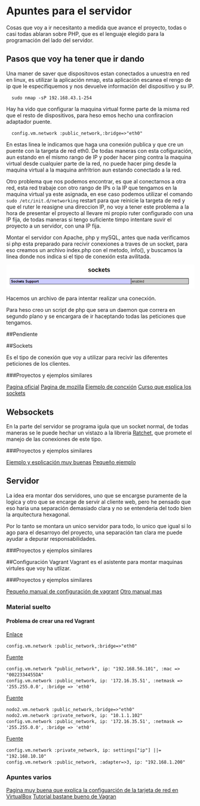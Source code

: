 # Apuntes para el servidor

Cosas que voy a ir necesitanto a medida que avance el proyecto, todas o casi todas ablaran sobre PHP, que es el lenguaje elegido para la programación del lado del servidor.

## Pasos que voy ha tener que ir dando

Una maner de saver que dispositovos estan conectados a unuestra en red en linux, es utilizar la aplicación nmap, esta aplicación escanea el rengo de ip que le especifiquemos y nos devuelve información del dispositivo y su IP.

~~~~
  sudo nmap -sP 192.168.43.1-254
~~~~

Hay ha vido que configurar la maquina virtual forme parte de la misma red que el resto de dispositivos, para heso emos hecho una confiracion adaptador puente.

~~~~
  config.vm.network :public_network,:bridge=>"eth0"
~~~~
En estas linea le indicamos que haga una conexión publica y que cre un puente con la targeta de red eth0. De todas maneras con esta cofiguración, aun estando en el mismo rango de IP y poder hacer ping contra la maquina virtual desde cualquier parte de la red, no puede hacer ping desde la maquina virtual a la maquina anfritrion aun estando conectado a la red.

Otro problema que nos podemos encontrar, es que al conectarnos a otra red, esta red trabaje con otro rango de IPs o la IP que tengamos en la maquina virtual ya este asignada, en ese caso podemos utilizar el comando   <code>sudo /etc/init.d/networking</code>   restart para que reinicie la targeta de red y que el ruter le reasigne una direccion IP, no voy a tener este problema a la hora de presentar el proyecto al llevare mi propio ruter configurado con una IP fija, de todas maneras si tengo suficiente timpo intentare suvir el proyecto a un servidor, con una IP fija.

Montar el servidor con Apache, php y mySQL, antes que nada verificamos si php esta preparado para recivir conexiones a traves de un socket, para eso creamos un archivo index.php con el metodo, info(), y buscamos la linea donde nos indica si el tipo de conexión esta avilitada.

![Captura de la configuración de php](./img/phpSocket.PNG "")

Hacemos un archivo de para intentar realizar una conecxión.

Para heso creo un script de php que sera un daemon que correra en segundo plano y se encargara de ir haceptando todas las peticiones que tengamos.


##Pendiente



##Sockets

Es el tipo de conexión que voy a utilizar para recivir las diferentes peticiones de los clientes.

###Proyectos y ejemplos similares

[Pagina oficial](http://php.net/manual/es/book.sockets.php)
[Pagina de mozilla](https://developer.mozilla.org/es/docs/WebSockets-840092-dup/Escribiendo_servidores_con_WebSocket)
[Ejemplo de concxión](http://www.cristalab.com/tutoriales/crear-un-socket-server-con-php-c97147l/)
[Curso que esplica los sockets](https://www.redeszone.net/curso-php-online-recopilacion-de-articulos/)

## Websockets

En la parte del servidor se programa igula que un socket normal, de todas maneras se le puede hechar un vistazo a la libreria [Ratchet](http://socketo.me/), que promete el manejo de las conexiones de este tipo.

###Proyectos y ejemplos similares

[Ejemplo y esplicación muy buenas](http://developer.firefoxmania.uci.cu/2014/05/01/websockets-en-la-practica-2/)
[Pequeño ejemplo](http://www.kabytes.com/programacion/websockets-para-php/)

## Servidor

La idea era montar dos servidores, uno que se encargse puramente de la logica y otro que se encarge de servir al cliente web, pero he pensado que eso haria una separación demasiado clara y no se entenderia del todo bien la arquitectura hexagonal.

Por lo tanto se montara un unico servidor para todo, lo unico que igual si lo ago para el desarroyo del proyecto, una separación tan clara me puede ayudar a depurar responsabilidades.

###Proyectos y ejemplos similares

##Configuración Vagrant
Vagrant es el asistente para montar maquinas virtules que voy ha utlizar.

###Proyectos y ejemplos similares

[Pequeño manual de configuración de vagrant](http://www.conasa.es/blog/vagrant-configuracion-basica-de-la-maquina-virtual/)
[Otro manual mas](https://www.adictosaltrabajo.com/tutoriales/vagrant-install/#5.%20Como%20instalo%20software%20de%20forma%20que%20lo%20vean%20mis%20compa%C3%B1eros?)

### Material suelto
#### Problema de crear una red Vagrant
[Enlace](http://serviciosgs.readthedocs.io/es/latest/introduccion/vagrant.html)
~~~
config.vm.network :public_network,:bridge=>"eth0"
~~~

[Fuente](https://www.enmimaquinafunciona.com/pregunta/9283/vagrant-ip-publica-no-es-accesible)
~~~
config.vm.network "public_network", ip: "192.168.56.101", :mac => "0022334455DA"
config.vm.network :public_network, ip: '172.16.35.51', :netmask => '255.255.0.0', :bridge => 'eth0'
~~~

[Fuente](https://media.readthedocs.org/pdf/serviciosgs/latest/serviciosgs.pdf)
~~~
nodo2.vm.network :public_network,:bridge=>"eth0"
nodo2.vm.network :private_network, ip: "10.1.1.102"
config.vm.network :public_network, ip: '172.16.35.51', :netmask => '255.255.0.0', :bridge => 'eth0'
~~~

[Fuente](https://styde.net/compartir-virtualhost-en-red-local-lan-vagrant-homestead/)
~~~
config.vm.network :private_network, ip: settings["ip"] ||= "192.168.10.10"
config.vm.network :public_network, :adapter=>3, ip: "192.168.1.200"
~~~


### Apuntes varios
[Pagina muy buena que explica la configuarción de la tarjeta de red en VirtualBox](http://fpg.x10host.com/VirtualBox/modo_adaptador_puente.html)
[Tutorial bastane bueno de Vagran](https://www.adictosaltrabajo.com/tutoriales/vagrant-install/)
